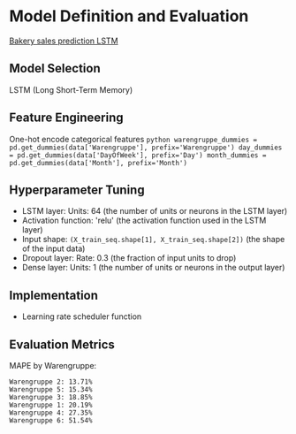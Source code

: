 # Model Definition and Evaluation
[Bakery sales prediction LSTM](bakery_lstm_6_0.ipynb)

## Model Selection
LSTM (Long Short-Term Memory) 
## Feature Engineering
One-hot encode categorical features
    ```python
    warengruppe_dummies = pd.get_dummies(data['Warengruppe'], prefix='Warengruppe')
    day_dummies = pd.get_dummies(data['DayOfWeek'], prefix='Day')
    month_dummies = pd.get_dummies(data['Month'], prefix='Month')
    ```

## Hyperparameter Tuning
- LSTM layer:
    Units: 64 (the number of units or neurons in the LSTM layer)
- Activation function: 
    'relu' (the activation function used in the LSTM layer)
- Input shape: 
    `(X_train_seq.shape[1], X_train_seq.shape[2])` (the shape of the input data)
- Dropout layer:
    Rate: 0.3 (the fraction of input units to drop)
- Dense layer:
    Units: 1 (the number of units or neurons in the output layer)

## Implementation
- Learning rate scheduler function

## Evaluation Metrics
MAPE by Warengruppe:
```
Warengruppe 2: 13.71%
Warengruppe 5: 15.34%
Warengruppe 3: 18.85%
Warengruppe 1: 20.19%
Warengruppe 4: 27.35%
Warengruppe 6: 51.54%
```

